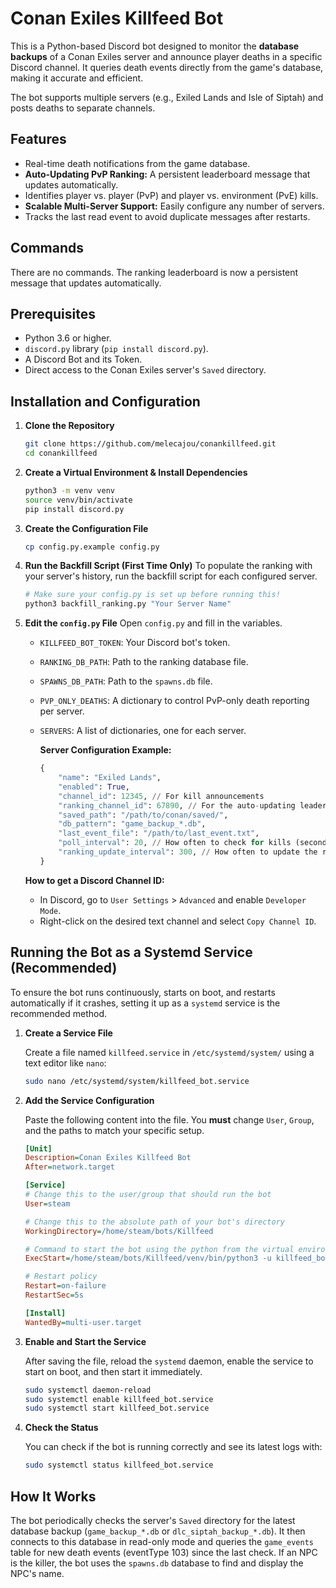 # Conan Exiles Killfeed Bot

This is a Python-based Discord bot designed to monitor the **database backups** of a Conan Exiles server and announce player deaths in a specific Discord channel. It queries death events directly from the game's database, making it accurate and efficient.

The bot supports multiple servers (e.g., Exiled Lands and Isle of Siptah) and posts deaths to separate channels.

## Features

- Real-time death notifications from the game database.
- **Auto-Updating PvP Ranking:** A persistent leaderboard message that updates automatically.
- Identifies player vs. player (PvP) and player vs. environment (PvE) kills.
- **Scalable Multi-Server Support:** Easily configure any number of servers.
- Tracks the last read event to avoid duplicate messages after restarts.

## Commands

There are no commands. The ranking leaderboard is now a persistent message that updates automatically.

## Prerequisites

- Python 3.6 or higher.
- `discord.py` library (`pip install discord.py`).
- A Discord Bot and its Token.
- Direct access to the Conan Exiles server's `Saved` directory.

## Installation and Configuration

1.  **Clone the Repository**
    ```bash
    git clone https://github.com/melecajou/conankillfeed.git
    cd conankillfeed
    ```

2.  **Create a Virtual Environment & Install Dependencies**
    ```bash
    python3 -m venv venv
    source venv/bin/activate
    pip install discord.py
    ```

3.  **Create the Configuration File**
    ```bash
    cp config.py.example config.py
    ```

4.  **Run the Backfill Script (First Time Only)**
    To populate the ranking with your server's history, run the backfill script for each configured server.
    ```bash
    # Make sure your config.py is set up before running this!
    python3 backfill_ranking.py "Your Server Name"
    ```

5.  **Edit the `config.py` File**
    Open `config.py` and fill in the variables.

    - `KILLFEED_BOT_TOKEN`: Your Discord bot's token.
    - `RANKING_DB_PATH`: Path to the ranking database file.
    - `SPAWNS_DB_PATH`: Path to the `spawns.db` file.
    - `PVP_ONLY_DEATHS`: A dictionary to control PvP-only death reporting per server.
    - `SERVERS`: A list of dictionaries, one for each server.

      **Server Configuration Example:**
      ```python
      {
          "name": "Exiled Lands",
          "enabled": True,
          "channel_id": 12345, // For kill announcements
          "ranking_channel_id": 67890, // For the auto-updating leaderboard
          "saved_path": "/path/to/conan/saved/",
          "db_pattern": "game_backup_*.db",
          "last_event_file": "/path/to/last_event.txt",
          "poll_interval": 20, // How often to check for kills (seconds)
          "ranking_update_interval": 300, // How often to update the ranking (seconds)
      }
      ```

    **How to get a Discord Channel ID:**
    - In Discord, go to `User Settings` > `Advanced` and enable `Developer Mode`.
    - Right-click on the desired text channel and select `Copy Channel ID`.

## Running the Bot as a Systemd Service (Recommended)

To ensure the bot runs continuously, starts on boot, and restarts automatically if it crashes, setting it up as a `systemd` service is the recommended method.

1.  **Create a Service File**

    Create a file named `killfeed.service` in `/etc/systemd/system/` using a text editor like `nano`:
    ```bash
    sudo nano /etc/systemd/system/killfeed_bot.service
    ```

2.  **Add the Service Configuration**

    Paste the following content into the file. You **must** change `User`, `Group`, and the paths to match your specific setup.

    ```ini
    [Unit]
    Description=Conan Exiles Killfeed Bot
    After=network.target

    [Service]
    # Change this to the user/group that should run the bot
    User=steam

    # Change this to the absolute path of your bot's directory
    WorkingDirectory=/home/steam/bots/Killfeed

    # Command to start the bot using the python from the virtual environment
    ExecStart=/home/steam/bots/Killfeed/venv/bin/python3 -u killfeed_bot.py

    # Restart policy
    Restart=on-failure
    RestartSec=5s

    [Install]
    WantedBy=multi-user.target
    ```

3.  **Enable and Start the Service**

    After saving the file, reload the `systemd` daemon, enable the service to start on boot, and then start it immediately.
    ```bash
    sudo systemctl daemon-reload
    sudo systemctl enable killfeed_bot.service
    sudo systemctl start killfeed_bot.service
    ```

4.  **Check the Status**

    You can check if the bot is running correctly and see its latest logs with:
    ```bash
    sudo systemctl status killfeed_bot.service
    ```

## How It Works

The bot periodically checks the server's `Saved` directory for the latest database backup (`game_backup_*.db` or `dlc_siptah_backup_*.db`). It then connects to this database in read-only mode and queries the `game_events` table for new death events (eventType 103) since the last check. If an NPC is the killer, the bot uses the `spawns.db` database to find and display the NPC's name.
